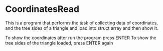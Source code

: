 # CoordinatesRead
This is a program that performs the task of collecting data of coordinates, and the tree sides of a triangle and load into struct array and then show it.

To show the coordinates after run the program press ENTER
To show the tree sides of the triangle loaded, press ENTER again

